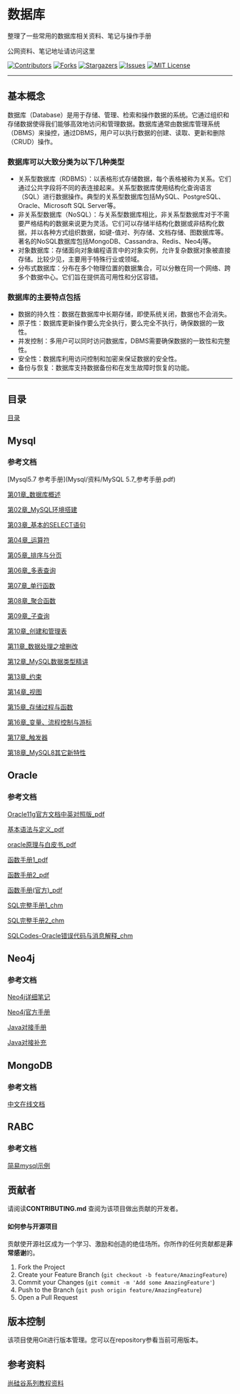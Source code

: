 # 数据库

整理了一些常用的数据库相关资料、笔记与操作手册

公网资料、笔记地址请访问这里 


<!-- PROJECT SHIELDS -->

[![Contributors][contributors-shield]][contributors-url]
[![Forks][forks-shield]][forks-url]
[![Stargazers][stars-shield]][stars-url]
[![Issues][issues-shield]][issues-url]
[![MIT License][license-shield]][license-url]
<!-- [![LinkedIn][linkedin-shield]][linkedin-url] -->

<!-- PROJECT LOGO -->

--------------------

## 基本概念

数据库（Database）是用于存储、管理、检索和操作数据的系统。它通过组织和存储数据使得我们能够高效地访问和管理数据。数据库通常由数据库管理系统（DBMS）来操控，通过DBMS，用户可以执行数据的创建、读取、更新和删除（CRUD）操作。

### 数据库可以大致分类为以下几种类型
+ 关系型数据库（RDBMS）：以表格形式存储数据，每个表格被称为关系。它们通过公共字段将不同的表连接起来。关系型数据库使用结构化查询语言（SQL）进行数据操作。典型的关系型数据库包括MySQL、PostgreSQL、Oracle、Microsoft SQL Server等。
+ 非关系型数据库（NoSQL）：与关系型数据库相比，非关系型数据库对于不需要严格结构的数据来说更为灵活。它们可以存储半结构化数据或非结构化数据，并以各种方式组织数据，如键-值对、列存储、文档存储、图数据库等。著名的NoSQL数据库包括MongoDB、Cassandra、Redis、Neo4j等。
+ 对象数据库：存储面向对象编程语言中的对象实例，允许复杂数据对象被直接存储。比较少见，主要用于特殊行业或领域。
+ 分布式数据库：分布在多个物理位置的数据集合，可以分散在同一个网络、跨多个数据中心。它们旨在提供高可用性和分区容错。

### 数据库的主要特点包括
+ 数据的持久性：数据在数据库中长期存储，即使系统关闭，数据也不会消失。
+ 原子性：数据库更新操作要么完全执行，要么完全不执行，确保数据的一致性。
+ 并发控制：多用户可以同时访问数据库，DBMS需要确保数据的一致性和完整性。
+ 安全性：数据库利用访问控制和加密来保证数据的安全性。
+ 备份与恢复：数据库支持数据备份和在发生故障时恢复的功能。

--------------------

## 目录

[目录](index.md)

## Mysql

### 参考文档
[Mysql5.7 参考手册](Mysql/资料/MySQL 5.7_参考手册.pdf)

[第01章_数据库概述](Mysql/课件/第01章_数据库概述.pdf)

[第02章_MySQL环境搭建](Mysql/课件/第02章_MySQL环境搭建.pdf)

[第03章_基本的SELECT语句](Mysql/课件/第03章_基本的SELECT语句.pdf)

[第04章_运算符](Mysql/课件/第04章_运算符.pdf)

[第05章_排序与分页](Mysql/课件/第05章_排序与分页.pdf)

[第06章_多表查询](Mysql/课件/第06章_多表查询.pdf)

[第07章_单行函数](Mysql/课件/第07章_单行函数.pdf)

[第08章_聚合函数](Mysql/课件/第08章_聚合函数.pdf)

[第09章_子查询](Mysql/课件/第09章_子查询.pdf)

[第10章_创建和管理表](Mysql/课件/第10章_创建和管理表.pdf)

[第11章_数据处理之增删改](Mysql/课件/第11章_数据处理之增删改.pdf)

[第12章_MySQL数据类型精讲](Mysql/课件/第12章_MySQL数据类型精讲.pdf)

[第13章_约束](Mysql/课件/第13章_约束.pdf)

[第14章_视图](Mysql/课件/第14章_视图.pdf)

[第15章_存储过程与函数](Mysql/课件/第15章_存储过程与函数.pdf)

[第16章_变量、流程控制与游标](Mysql/课件/第16章_变量、流程控制与游标.pdf)

[第17章_触发器](Mysql/课件/第17章_触发器.pdf)

[第18章_MySQL8其它新特性](Mysql/课件/第18章_MySQL8其它新特性.pdf)


## Oracle

### 参考文档

[Oracle11g官方文档中英对照版_pdf](Oracle/pdf/Oracle11g官方文档中英对照版.pdf)

[基本语法与定义_pdf](Oracle/pdf/ORACLE九阴真经.pdf)

[oracle原理与白皮书_pdf](Oracle/pdf/oracle知识库.pdf)

[函数手册1_pdf](Oracle/pdf/oracle函数大全-分类显示.pdf)

[函数手册2_pdf](Oracle/pdf/Oracle函数大全.pdf)

[函数手册(官方)_pdf](Oracle/pdf/Oracle函数手册.pdf)

[SQL完整手册1_chm](Oracle/chm/Ora9iSQL参考手册.chm)

[SQL完整手册2_chm](Oracle/chm/SQL语言参考大全.chm)

[SQLCodes-Oracle错误代码与消息解释_chm](Oracle/chm/SQLCodes-Oracle错误代码与消息解释.chm)


## Neo4j

### 参考文档
[Neo4j详细笔记](Neo4j/neo4j.md)

[Neo4j官方手册](Neo4j/文档/neo4j-cypher-manual-4.3.pdf)

[Java对接手册](Neo4j/文档/neo4j-driver-manual-4.3-java.pdf)

[Java对接补充](Neo4j/文档/neo4j-java-reference-4.3.pdf)


## MongoDB

### 参考文档
[中文在线文档](https://docs.whaleal.com/mongodb-manual-zh/docs/#)


## RABC

### 参考文档

[简易mysql示例](./RBAC.md)


## 贡献者

请阅读**CONTRIBUTING.md** 查阅为该项目做出贡献的开发者。

#### 如何参与开源项目

贡献使开源社区成为一个学习、激励和创造的绝佳场所。你所作的任何贡献都是**非常感谢**的。


1. Fork the Project
2. Create your Feature Branch (`git checkout -b feature/AmazingFeature`)
3. Commit your Changes (`git commit -m 'Add some AmazingFeature'`)
4. Push to the Branch (`git push origin feature/AmazingFeature`)
5. Open a Pull Request


## 版本控制

该项目使用Git进行版本管理。您可以在repository参看当前可用版本。

<!-- ## 作者 -->
<!--  -->
<!-- [小昊子](https://github.com/worst001) -->
<!--  -->
<!-- 制做不易，如果有帮到你就请作者喝杯咖啡吧! -->
<!--  -->
<!-- ![支付宝加微信](https://xiyou-oss.oss-cn-shanghai.aliyuncs.com/%E5%85%AC%E4%BC%97%E5%8F%B7%E4%B8%8E%E6%94%AF%E4%BB%98/%E6%94%AF%E4%BB%98%E5%AE%9D%E5%8A%A0%E5%BE%AE%E4%BF%A1.jpg) -->
<!--  -->
<!-- 作者无聊时做的测试游戏，完全免费哦！ -->
<!--  -->
<!-- ![公众号](https://xiyou-oss.oss-cn-shanghai.aliyuncs.com/%E5%85%AC%E4%BC%97%E5%8F%B7%E4%B8%8E%E6%94%AF%E4%BB%98/%E5%85%AC%E4%BC%97%E5%8F%B7%E5%B0%8F.jpg) -->

## 参考资料

[尚硅谷系列教程资料](http://www.atguigu.com/opensource.shtml)

<!-- links -->
[your-project-path]:shaojintian/Best_README_template
[contributors-shield]: https://img.shields.io/github/contributors/worst001/mkdocs_db.svg?style=flat-square
[contributors-url]: https://github.com/worst001/mkdocs_db/graphs/contributors
[forks-shield]: https://img.shields.io/github/forks/worst001/mkdocs_db.svg?style=flat-square
[forks-url]: https://github.com/worst001/mkdocs_db/network/members
[stars-shield]: https://img.shields.io/github/stars/worst001/mkdocs_db.svg?style=flat-square
[stars-url]: https://github.com/worst001/mkdocs_db/stargazers
[issues-shield]: https://img.shields.io/github/issues/worst001/mkdocs_db.svg?style=flat-square
[issues-url]: https://img.shields.io/github/issues/worst001/mkdocs_db.svg
[license-shield]: https://img.shields.io/github/license/worst001/mkdocs_db.svg?style=flat-square
[license-url]: https://github.com/worst001/mkdocs_db/blob/main/LICENSE.txt
<!-- [linkedin-shield]: https://img.shields.io/badge/-LinkedIn-black.svg?style=flat-square&logo=linkedin&colorB=555 -->
<!-- [linkedin-url]: https://linkedin.com/in/shaojintian -->
